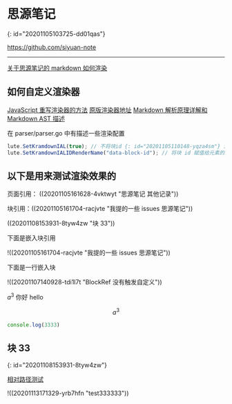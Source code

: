 # 思源笔记
{: id="20201105103725-dd01qas"}

https://github.com/siyuan-note

---

[关于思源笔记的 markdown 如何渲染](https://github.com/siyuan-note/siyuan/issues/418)

## 如何自定义渲染器

[JavaScript 重写渲染器的方法](https://github.com/88250/lute/issues/5)  [原版渲染器地址](https://github.com/88250/lute/blob/master/render/html_renderer.go)   [Markdown 解析原理详解和 Markdown AST 描述](https://ld246.com/article/1587637426085)

在 parser/parser.go 中有描述一些渲染配置

```javascript
lute.SetKramdownIAL(true); // 不将块id {: id="20201105110148-yqza4sm"} 渲染为文本
lute.SetKramdownIALIDRenderName("data-block-id"); // 将块 id 赋值给元素的data-block-id
```

## 以下是用来测试渲染效果的

页面引用： ((20201105161628-4vktwyt "思源笔记 其他记录"))

块引用：((20201105161704-racjvte "我提的一些 issues  思源笔记"))

((20201108153931-8tyw4zw "块 33"))

下面是嵌入块引用

!((20201105161704-racjvte "我提的一些 issues  思源笔记"))

下面是一行嵌入块

!((20201107140928-tdi1l7t "BlockRef 没有触发自定义"))

$a^3$    你好 hello

$$
a^3
$$

```javascript {run}
console.log(3333)
```

## 块 33
{: id="20201108153931-8tyw4zw"}

[相对路径测试](../blog)

!((20201113171329-yrb7hfn "test333333"))
